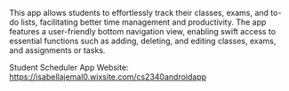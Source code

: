 This app allows students to effortlessly track their classes, exams, and to-do lists, facilitating better time management and productivity. The app features a user-friendly bottom navigation view, enabling swift access to essential functions such as adding, deleting, and editing classes, exams, and assignments or tasks.

Student Scheduler App Website: https://isabellajemal0.wixsite.com/cs2340androidapp
